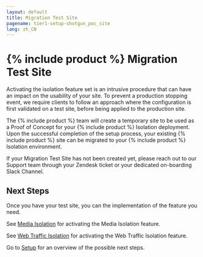 ```yaml
---
layout: default
title: Migration Test Site
pagename: tier1-setup-shotgun_poc_site
lang: zh_CN
---
```


# {% include product %} Migration Test Site

Activating the isolation feature set is an intrusive procedure that can have an impact on the usability of your site. To prevent a production stopping event, we require clients to follow an approach where the configuration is first validated on a test site, before being applied to the production site.

The {% include product %} team will create a temporary site to be used as a Proof of Concept for your {% include product %} Isolation deployment. Upon the successful completion of the setup process, your existing {% include product %} site can be migrated to your {% include product %} Isolation environment.

If your Migration Test Site has not been created yet, please reach out to our Support team through your Zendesk ticket or your dedicated on-boarding Slack Channel.

## Next Steps

Once you have your test site, you can the implementation of the feature you need.

See [Media Isolation](./s3_bucket.md) for activating the Media Isolation feature.

See [Web Traffic Isolation](./traffic_segregation.md) for activating the Web Traffic Isolation feature.

Go to [Setup](./setup.md) for an overview of the possible next steps.